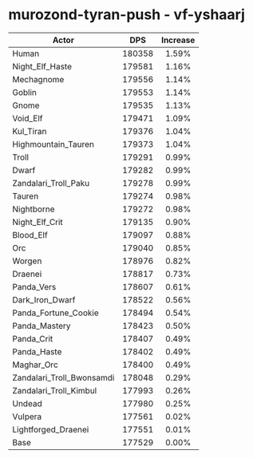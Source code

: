 # murozond-tyran-push - vf-yshaarj
| Actor | DPS | Increase |
|---|:---:|:---:|
|Human|180358|1.59%|
|Night_Elf_Haste|179581|1.16%|
|Mechagnome|179556|1.14%|
|Goblin|179553|1.14%|
|Gnome|179535|1.13%|
|Void_Elf|179471|1.09%|
|Kul_Tiran|179376|1.04%|
|Highmountain_Tauren|179373|1.04%|
|Troll|179291|0.99%|
|Dwarf|179282|0.99%|
|Zandalari_Troll_Paku|179278|0.99%|
|Tauren|179274|0.98%|
|Nightborne|179272|0.98%|
|Night_Elf_Crit|179135|0.90%|
|Blood_Elf|179097|0.88%|
|Orc|179040|0.85%|
|Worgen|178976|0.82%|
|Draenei|178817|0.73%|
|Panda_Vers|178607|0.61%|
|Dark_Iron_Dwarf|178522|0.56%|
|Panda_Fortune_Cookie|178494|0.54%|
|Panda_Mastery|178423|0.50%|
|Panda_Crit|178407|0.49%|
|Panda_Haste|178402|0.49%|
|Maghar_Orc|178400|0.49%|
|Zandalari_Troll_Bwonsamdi|178048|0.29%|
|Zandalari_Troll_Kimbul|177993|0.26%|
|Undead|177980|0.25%|
|Vulpera|177561|0.02%|
|Lightforged_Draenei|177551|0.01%|
|Base|177529|0.00%|
